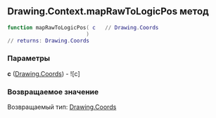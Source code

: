 ## Drawing.Context.mapRawToLogicPos метод


```lua
function mapRawToLogicPos( c   // Drawing.Coords
                         )
// returns: Drawing.Coords
```


### Параметры

**c** ([Drawing.Coords](../../Drawing/Coords.md)) - ![c]

### Возвращаемое значение

Возвращаемый тип: [Drawing.Coords](../../Drawing/Coords.md)

